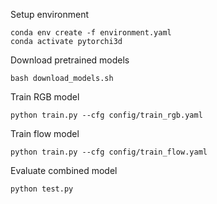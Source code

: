 Setup environment
```
conda env create -f environment.yaml
conda activate pytorchi3d
```

Download pretrained models
```
bash download_models.sh
```

Train RGB model
```
python train.py --cfg config/train_rgb.yaml
```

Train flow model
```
python train.py --cfg config/train_flow.yaml
```

Evaluate combined model
```
python test.py
```